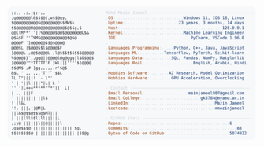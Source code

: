 <picture>
  <source srcset="https://raw.githubusercontent.com/mmazinjameel/mmazinjameel/main/dark_mode.svg?v=1739967402" media="(prefers-color-scheme: dark)">
  <img src="https://raw.githubusercontent.com/mmazinjameel/mmazinjameel/main/light_mode.svg?v=1739967402">
</picture>

